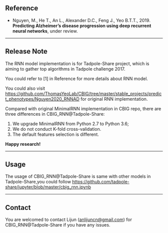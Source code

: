 ## Reference
+ Nguyen, M., He T., An L., Alexander D.C., Feng J., Yeo B.T.T., 2019. **Predicting Alzheimer’s disease progression
using deep recurrent neural networks**, under review.
--- 
## Release Note
The RNN model implementation is for Tadpole-Share project, which is 
aiming to gather top algorithms in Tadpole challenge 2017. 

You could refer to [1] in Reference for more details about RNN model. 

You could also visit https://github.com/ThomasYeoLab/CBIG/tree/master/stable_projects/predict_phenotypes/Nguyen2020_RNNAD for 
original RNN implementation. 

Compared with original MinimalRNN implementation in CBIG repo, there are 
three differences in CBIG_RNN@Tadpole-Share:
1. We upgrade MinimalRNN from Python 2.7 to Python 3.6;
2. We do not conduct K-fold cross-validation.
3. The default features selection is different. 

**Happy research!**

--- 
## Usage 

The usage of CBIG_RNN@Tadpole-Share is same with other models in 
Tadpole-Share,you could follow https://github.com/tadpole-share/jupyter/blob/master/cbig_rnn.ipynb

--- 
## Contact 

You are welcomed to contact Lijun (anlijuncn@gmail.com) for 
CBIG_RNN@Tadpole-Share if 
you have any issues. 



